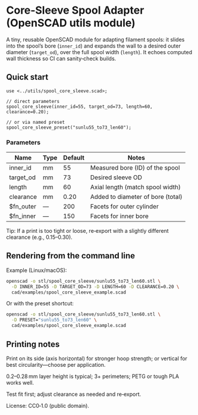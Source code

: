 # Core‑Sleeve Spool Adapter (OpenSCAD utils module)

A tiny, reusable OpenSCAD module for adapting filament spools: it slides into the
spool’s bore (`inner_id`) and expands the wall to a desired outer diameter (`target_od`),
over the full spool width (`length`). It echoes computed wall thickness so CI can
sanity‑check builds.

## Quick start

```scad
use <../utils/spool_core_sleeve.scad>;

// direct parameters
spool_core_sleeve(inner_id=55, target_od=73, length=60, clearance=0.20);

// or via named preset
spool_core_sleeve_preset("sunlu55_to73_len60");
```

### Parameters

| Name      | Type | Default | Notes                             |
|-----------|------|---------|-----------------------------------|
| inner_id  | mm   | 55      | Measured bore (ID) of the spool   |
| target_od | mm   | 73      | Desired sleeve OD                 |
| length    | mm   | 60      | Axial length (match spool width)  |
| clearance | mm   | 0.20    | Added to diameter of bore (total) |
| $fn_outer | —    | 200     | Facets for outer cylinder         |
| $fn_inner | —    | 150     | Facets for inner bore             |

Tip: If a print is too tight or loose, re‑export with a slightly different
clearance (e.g., 0.15–0.30).

## Rendering from the command line

Example (Linux/macOS):

```bash
openscad -o stl/spool_core_sleeve/sunlu55_to73_len60.stl \
  -D INNER_ID=55 -D TARGET_OD=73 -D LENGTH=60 -D CLEARANCE=0.20 \
  cad/examples/spool_core_sleeve_example.scad
```

Or with the preset shortcut:

```bash
openscad -o stl/spool_core_sleeve/sunlu55_to73_len60.stl \
  -D PRESET="sunlu55_to73_len60" \
  cad/examples/spool_core_sleeve_example.scad
```

## Printing notes

Print on its side (axis horizontal) for stronger hoop strength; or vertical for
best circularity—choose per application.

0.2–0.28 mm layer height is typical; 3+ perimeters; PETG or tough PLA works well.

Test fit first; adjust clearance as needed and re‑export.

License: CC0‑1.0 (public domain).
